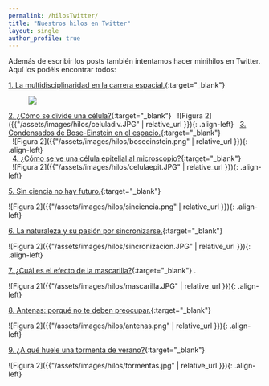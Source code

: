 ```yaml
---
permalink: /hilosTwitter/
title: "Nuestros hilos en Twitter"
layout: single
author_profile: true
---
```

Además de escribir los posts también intentamos hacer minihilos en Twitter. Aquí los podéis encontrar todos:

[1. La multidisciplinaridad en la carrera espacial.](https://twitter.com/CientificasEr/status/1267097399383797761){:target="_blank"}  

<figure>
	<img src="{{ site.url }}{{ site.baseurl }}/assets/images/hilos/spacex.jpg"/>
</figure>

[2. ¿Cómo se divide una célula?](https://twitter.com/CientificasEr/status/1271123702755864579){:target="_blank"} 
&nbsp; 
![Figura 2]({{"/assets/images/hilos/celuladiv.JPG" | relative_url }}){: .align-left} 
&nbsp; 
[3. Condensados de Bose-Einstein en el espacio.](https://twitter.com/CientificasEr/status/1272108561729019914){:target="_blank"}  
&nbsp; 
![Figura 2]({{"/assets/images/hilos/boseeinstein.png" | relative_url }}){: .align-left}  
&nbsp; 
[4. ¿Cómo se ve una célula epitelial al microscopio?](https://twitter.com/CientificasEr/status/1272868628577337345){:target="_blank"}  
&nbsp; 
![Figura 2]({{"/assets/images/hilos/celulaepit.JPG" | relative_url }}){: .align-left}  


[5. Sin ciencia no hay futuro.](https://twitter.com/CientificasEr/status/1273194459535212544){:target="_blank"}  


![Figura 2]({{"/assets/images/hilos/sinciencia.png" | relative_url }}){: .align-left}  


[6. La naturaleza y su pasión por sincronizarse.](https://twitter.com/CientificasEr/status/1273564768910159872){:target="_blank"}  


![Figura 2]({{"/assets/images/hilos/sincronizacion.JPG" | relative_url }}){: .align-left}  


[7. ¿Cuál es el efecto de la mascarilla?](https://twitter.com/CientificasEr/status/1277300650993504259){:target="_blank"}  .


![Figura 2]({{"/assets/images/hilos/mascarilla.JPG" | relative_url }}){: .align-left}  


[8. Antenas: porqué no te deben preocupar.](https://twitter.com/CientificasEr/status/1280877879295909893){:target="_blank"}  


![Figura 2]({{"/assets/images/hilos/antenas.png" | relative_url }}){: .align-left}  


[9. ¿A qué huele una tormenta de verano?](https://twitter.com/CientificasEr/status/1292476615017013248){:target="_blank"}  


![Figura 2]({{"/assets/images/hilos/tormentas.jpg" | relative_url }}){: .align-left}  


